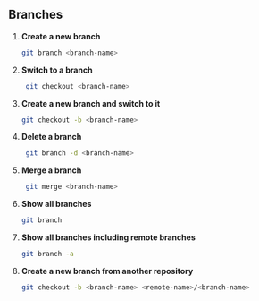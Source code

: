 ## Branches

1. **Create a new branch**
   ```bash
   git branch <branch-name>
   ```
2. **Switch to a branch**
   ```bash
    git checkout <branch-name>
    ```
3. **Create a new branch and switch to it**
    ```bash
   git checkout -b <branch-name>
   ```
4. **Delete a branch**
   ```bash
    git branch -d <branch-name>
    ```
5. **Merge a branch**
    ```bash
     git merge <branch-name>
     ```

6. **Show all branches**
    ```bash
    git branch
    ```
7. **Show all branches including remote branches**
   ```bash
   git branch -a
   ```
8. **Create a new branch from another repository**
   ```bash
   git checkout -b <branch-name> <remote-name>/<branch-name>
   ```